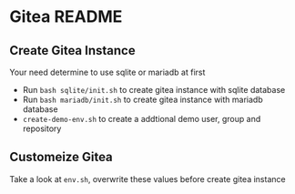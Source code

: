 # Gitea README

## Create Gitea Instance

Your need determine to use sqlite or mariadb at first

- Run `bash sqlite/init.sh` to create gitea instance with sqlite database
- Run `bash mariadb/init.sh` to create gitea instance with mariadb database
- `create-demo-env.sh` to create a addtional demo user, group and repository

## Customeize Gitea

Take a look at `env.sh`, overwrite these values before create gitea instance
